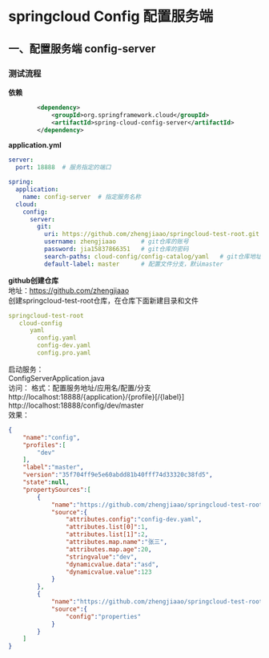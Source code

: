 # springcloud Config 配置服务端  

## 一、配置服务端 config-server    

### 测试流程    
**依赖**  
```xml
        <dependency>
            <groupId>org.springframework.cloud</groupId>
            <artifactId>spring-cloud-config-server</artifactId>
        </dependency>
```

**application.yml** 
```yaml
server:
  port: 18888  # 服务指定的端口

spring:
  application:
    name: config-server  # 指定服务名称
  cloud:
    config:
      server:
        git:
          uri: https://github.com/zhengjiaao/springcloud-test-root.git  #配置文件所在仓库
          username: zhengjiaao       # git仓库的账号
          password: jia15837866351   # git仓库的密码
          search-paths: cloud-config/config-catalog/yaml   # git仓库地址下的相对地址 多个用逗号","分割。
          default-label: master      # 配置文件分支，默认master
```

**github创建仓库**  
地址：https://github.com/zhengjiaao    
创建springcloud-test-root仓库，在仓库下面新建目录和文件  
```yaml
springcloud-test-root
   cloud-config
      yaml
        config.yaml
        config-dev.yaml
        config.pro.yaml
```
启动服务：   
ConfigServerApplication.java    
访问： 
格式：配置服务地址/应用名/配置/分支     
http://localhost:18888/{application}/{profile}[/{label}]       
http://localhost:18888/config/dev/master        
效果： 
```json
{
    "name":"config",
    "profiles":[
        "dev"
    ],
    "label":"master",
    "version":"35f704ff9e5e60abdd81b40fff74d33320c38fd5",
    "state":null,
    "propertySources":[
        {
            "name":"https://github.com/zhengjiaao/springcloud-test-root.git/cloud-config/config-catalog/yaml/config-dev.yaml",
            "source":{
                "attributes.config":"config-dev.yaml",
                "attributes.list[0]":1,
                "attributes.list[1]":2,
                "attributes.map.name":"张三",
                "attributes.map.age":20,
                "stringvalue":"dev",
                "dynamicvalue.data":"asd",
                "dynamicvalue.value":123
            }
        },
        {
            "name":"https://github.com/zhengjiaao/springcloud-test-root.git/cloud-config/config-catalog/yaml/config.yaml",
            "source":{
                "config":"properties"
            }
        }
    ]
}

```